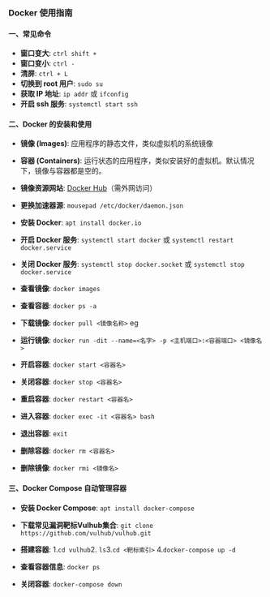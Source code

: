 ### Docker 使用指南

#### 一、常见命令

- **窗口变大**: `ctrl shift +`
- **窗口变小**: `ctrl -`
- **清屏**: `ctrl + L` 
- **切换到 root 用户**: `sudo su`
- **获取 IP 地址**: `ip addr` 或 `ifconfig`
- **开启 ssh 服务**: `systemctl start ssh`

#### 二、Docker 的安装和使用

- **镜像 (Images)**: 应用程序的静态文件，类似虚拟机的系统镜像
- **容器 (Containers)**: 运行状态的应用程序，类似安装好的虚拟机。默认情况下，镜像与容器都是空的。
- **镜像资源网站**: [Docker Hub](https://hub.docker.com/)（需外网访问）
- **更换加速器源**: ` mousepad /etc/docker/daemon.json ` 
- **安装 Docker**: `apt install docker.io`
- **开启 Docker 服务**: `systemctl start docker` 或  `systemctl restart docker.service` 
- **关闭 Docker 服务**: `systemctl stop docker.socket`  或  `systemctl stop docker.service` 
- **查看镜像**: `docker images`
- **查看容器**: `docker ps -a`
- **下载镜像**: `docker pull <镜像名称>` eg
- **运行镜像**: `docker run -dit --name=<名字> -p <主机端口>:<容器端口> <镜像名>`

- **开启容器**: `docker start <容器名>`
- **关闭容器**: `docker stop <容器名>`
- **重启容器**: `docker restart <容器名>`
- **进入容器**: `docker exec -it <容器名> bash`
- **退出容器**: `exit`
- **删除容器**: `docker rm <容器名>`
- **删除镜像**: `docker rmi <镜像名>`

#### 三、Docker Compose 自动管理容器

- **安装 Docker Compose**: `apt install docker-compose`
- **下载常见漏洞靶标Vulhub集合**: `git clone https://github.com/vulhub/vulhub.git`

- **搭建容器**: 1.`cd vulhub`2. `ls`3.`cd <靶标索引>` 4.`docker-compose up -d`
- **查看容器信息**: `docker ps`
- **关闭容器**: `docker-compose down`
